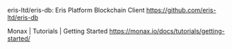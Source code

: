 eris-ltd/eris-db: Eris Platform Blockchain Client  https://github.com/eris-ltd/eris-db

Monax | Tutorials | Getting Started  https://monax.io/docs/tutorials/getting-started/
